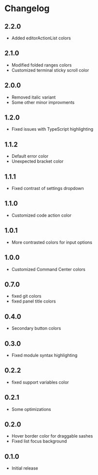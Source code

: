 # Changelog

## 2.2.0

- Added editorActionList colors

## 2.1.0

- Modified folded ranges colors
- Customized terminal sticky scroll color

## 2.0.0

- Removed italic variant
- Some other minor improvments

## 1.2.0

- Fixed issues with TypeScript highlighting

## 1.1.2

- Default error color
- Unexpected bracket color

## 1.1.1

- Fixed contrast of settings dropdown

## 1.1.0

- Customized code action color

## 1.0.1

- More contrasted colors for input options

## 1.0.0

- Customized Command Center colors

## 0.7.0

- fixed git colors
- fixed panel title colors

## 0.4.0

- Secondary button colors

## 0.3.0

- Fixed module syntax highlighting

## 0.2.2

- fixed support variables color

## 0.2.1

- Some optimizations

## 0.2.0

- Hover border color for draggable sashes
- Fixed list focus background

## 0.1.0

- Initial release
